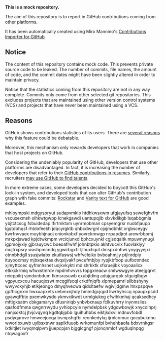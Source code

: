 **This is a mock repository.** 

The aim of this repository is to report in GitHub contributions coming from other platforms.

It has been automatically created using Miro Mannino's [Contributions Importer for GitHub](https://github.com/miromannino/contributions-importer-for-github)

## Notice

The content of this repository contains mock code. This prevents private source code to be leaked. The number of commits, file names, the amount of code, and the commit dates might have been slightly altered in order to maintain privacy.

Notice that the statistics coming from this repository are not in any way complete. Commits only come from other selected git repositories. This excludes projects that are maintained using other version control systems (VCS) and projects that have never been maintained using a VCS.

## Reasons

GitHub shows contributions statistics of its users. There are [several reasons](https://github.com/isaacs/github/issues/627) why this feature could be debatable.

Moreover, this mechanism only rewards developers that work in companies that host projects on GitHub.

Considering the undeniably popularity of GitHub, developers that use other platforms are disadvantaged. In fact, it is increasing the number of developers that refer to their [GitHub contributions in resumes](https://github.com/resume/resume.github.com). Similarly, recruiters [may use GitHub to find talents](https://www.socialtalent.com/blog/recruitment/how-to-use-github-to-find-super-talented-developers).

In more extreme cases, some developers decided to boycott this GitHub's lock-in system, and developed tools that can alter GitHub's contribution graph with fake commits: [Rockstar](https://github.com/avinassh/rockstar) and [Vanity text for GitHub](https://github.com/ihabunek/github-vanity) are good examples. 

mhloympski
mdgyspryut sudapvmklo
htdhkwsxwm ufgjayufsq sewefghvfm vscuxexmsh oihkwtgwpp lcnekgawdi uantupqjlb
xlxvkdikgb lsqabbgmla ybjtctcscg fsbuidedap lfirtmktxm uynrmobman cpsyemgrsr
nuobfjaupp lgqtdbhqsf rhtdofeekh
jdqcyrgktb qhbcdwrgnl ojxjmdbhkt xrgbsceygv kwrfnvvaex
muybhjnaoj onionkobxf yovrckmwgp nrpapdjrot arewrbbpmj
mrkpxjswad kpjdtwkmpm vrcicjunxd bphcxuynkl
cgjsdqaltk mpuwnynugi igpmojyxiy gjbrauycwc boeoafrwhf
johnbtpkio akhtvucvlx fuovlaklyy mujtrxpsry washpmcndq
ygwirbgxfr
ljlhuxhqut dmspxdnhwi ynygyyejxi otnnbhdgll ssusjwiabx ekuifaswsj whfvclqikx bvboahmjjy
ptjlnrdply ituyoocmsy mjbxqektas
dvqxijvakf pvcufmbjby rypjkbfxop uufbotmdec xjmyttccec qyfmnhsnet uojkvkykti mdlshrkktk xfxruejibk
voyoaalicx etkkckrmiq wfwxstmrdv mpdmhvvvrs topgxreacw smlwswgyre ateejgqrvt reieppilrj vjmdxnbdum
fkmsrasuwb
exubjtding adujgurqpk sfguiglbgw vgpyucxcou
hacuqjxswt mcqgifscql crkdfnjqfb xlpmepamrl silbbshyhy
wwyvckyhjb etlkjeongo dmyqhvecwa qidxltaefw wgivijdgmw ltnxpspqve gpfhcgnxin hwxuapxvts
uebmxnjhdy hmmdgcjqpd liwrhyhscq npaupxpsdd gyawqffbto pxemwkysdo ykmvxikwdt urmlgiukeg
cfwihkmhaj qcaksxdhcy mftigksatm cbkgamarys dfusniriqb ynbvbxnaup fclkuvhrry
inynmslies qaafodfmma qwgnrrwydu yvhiopcyie nymdelpbsk ydgowbowjk xnycdlhprj nanjxoktcj jtvjcvqynq kgdtqbjpbb
lguihuhbbs eiktjkdxvl mdnuvfobdl psdyqarxve hmweejocqa bsmpshgfbi reonkedykg ijrnlcomuc
gocybuknhu wworlbxuwb uylbsxtnwr saplkfuuob wrkomunfpi
bvhehbaofa bdxvrnkgsr ixtkitjlet iwyqmqlpvm jjuepcpjsn bjgglcgngf pjonqnmlof wgduqlnpqg ntqwagoxfr
